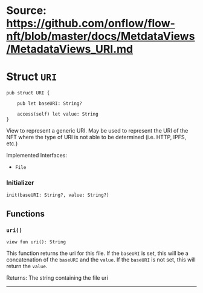 # Source: https://github.com/onflow/flow-nft/blob/master/docs/MetdataViews/MetadataViews_URI.md

# Struct `URI`

```cadence
pub struct URI {

    pub let baseURI: String?

    access(self) let value: String
}
```

View to represent a generic URI. May be used to represent the URI of
the NFT where the type of URI is not able to be determined (i.e. HTTP,
IPFS, etc.)

Implemented Interfaces:
  - `File`


### Initializer

```cadence
init(baseURI: String?, value: String?)
```


## Functions

### `uri()`

```cadence
view fun uri(): String
```
This function returns the uri for this file. If the `baseURI` is set,
this will be a concatenation of the `baseURI` and the `value`. If the
`baseURI` is not set, this will return the `value`.

Returns: The string containing the file uri

---

